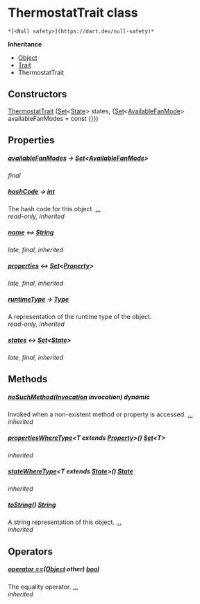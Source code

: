 


# ThermostatTrait class






    *[<Null safety>](https://dart.dev/null-safety)*





**Inheritance**

- [Object](https://api.flutter.dev/flutter/dart-core/Object-class.html)
- [Trait](../yonomi-sdk/Trait-class.md)
- ThermostatTrait






## Constructors

[ThermostatTrait](../yonomi-sdk/ThermostatTrait/ThermostatTrait.md) ([Set](https://api.flutter.dev/flutter/dart-core/Set-class.html)&lt;[State](../yonomi-sdk/State-class.md)> states, {[Set](https://api.flutter.dev/flutter/dart-core/Set-class.html)&lt;[AvailableFanMode](../yonomi-sdk/AvailableFanMode-class.md)> availableFanModes = const {}})

    


## Properties

##### [availableFanModes](../yonomi-sdk/ThermostatTrait/availableFanModes.md) &#8594; [Set](https://api.flutter.dev/flutter/dart-core/Set-class.html)&lt;[AvailableFanMode](../yonomi-sdk/AvailableFanMode-class.md)>



   
_final_



##### [hashCode](https://api.flutter.dev/flutter/dart-core/Object/hashCode.html) &#8594; [int](https://api.flutter.dev/flutter/dart-core/int-class.html)



The hash code for this object. [...](https://api.flutter.dev/flutter/dart-core/Object/hashCode.html)  
_read-only, inherited_



##### [name](../yonomi-sdk/Trait/name.md) &#8596; [String](https://api.flutter.dev/flutter/dart-core/String-class.html)



   
_late, final, inherited_



##### [properties](../yonomi-sdk/Trait/properties.md) &#8596; [Set](https://api.flutter.dev/flutter/dart-core/Set-class.html)&lt;[Property](../yonomi-sdk/Property-class.md)>



   
_late, final, inherited_



##### [runtimeType](https://api.flutter.dev/flutter/dart-core/Object/runtimeType.html) &#8594; [Type](https://api.flutter.dev/flutter/dart-core/Type-class.html)



A representation of the runtime type of the object.   
_read-only, inherited_



##### [states](../yonomi-sdk/Trait/states.md) &#8596; [Set](https://api.flutter.dev/flutter/dart-core/Set-class.html)&lt;[State](../yonomi-sdk/State-class.md)>



   
_late, final, inherited_




## Methods

##### [noSuchMethod](https://api.flutter.dev/flutter/dart-core/Object/noSuchMethod.html)([Invocation](https://api.flutter.dev/flutter/dart-core/Invocation-class.html) invocation) dynamic



Invoked when a non-existent method or property is accessed. [...](https://api.flutter.dev/flutter/dart-core/Object/noSuchMethod.html)  
_inherited_



##### [propertiesWhereType](../yonomi-sdk/Trait/propertiesWhereType.md)&lt;T extends [Property](../yonomi-sdk/Property-class.md)>() [Set](https://api.flutter.dev/flutter/dart-core/Set-class.html)&lt;T>



   
_inherited_



##### [stateWhereType](../yonomi-sdk/Trait/stateWhereType.md)&lt;T extends [State](../yonomi-sdk/State-class.md)>() [State](../yonomi-sdk/State-class.md)



   
_inherited_



##### [toString](https://api.flutter.dev/flutter/dart-core/Object/toString.html)() [String](https://api.flutter.dev/flutter/dart-core/String-class.html)



A string representation of this object. [...](https://api.flutter.dev/flutter/dart-core/Object/toString.html)  
_inherited_




## Operators

##### [operator ==](https://api.flutter.dev/flutter/dart-core/Object/operator_equals.html)([Object](https://api.flutter.dev/flutter/dart-core/Object-class.html) other) [bool](https://api.flutter.dev/flutter/dart-core/bool-class.html)



The equality operator. [...](https://api.flutter.dev/flutter/dart-core/Object/operator_equals.html)  
_inherited_











